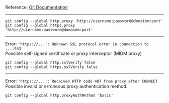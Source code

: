 Reference: [Git Documentation](https://git-scm.com/docs/git-config)

---
```shell
git config --global http.proxy 'http://username:password@domainm:port'
git config --global https.proxy 'http://username:password@domainm:port'
```
---

Error: `'https://...': Unknown SSL protocol error in connection to ...:443` \
Possible self-signed certificate or proxy interceptor (MIDM proxy)
```shell
git config --global http.sslVerify false
git config --global https.sslVerify false
```
---

Error: `'https://...': Received HTTP code 407 from proxy after CONNECT` \
Possible invalid or erroneous proxy authentication method. 
```shell
git config --global http.proxyAuthMethod 'basic'
```

